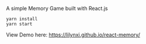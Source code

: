 A simple Memory Game built with React.js

```
yarn install
yarn start
```

View Demo here: https://lilynxi.github.io/react-memory/
